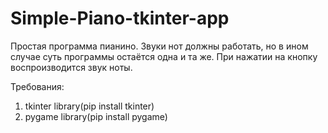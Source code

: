 # Simple-Piano-tkinter-app
Простая программа пианино. Звуки нот должны работать, но в ином случае суть программы остаётся одна и та же. При нажатии на кнопку воспроизводится звук ноты.

Требования:
1) tkinter library(pip install tkinter)
2) pygame library(pip install pygame)
